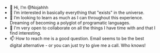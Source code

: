 - 👋 Hi, I’m @Nojahhh
- 👀 I’m interested in basically everything that "exists" in the universe.
- 🌱 I’m looking to learn as much as I can throughout this experience. Dreaming of becoming a polyglot of programatic languages.
- 💞️ I'm very open to collaborate on all the things I have time with and that I find interesting.
- 📫 How to reach me is a good question. Email seems to be the best digital alternative - or you can just try to give me a call. Who knows!
